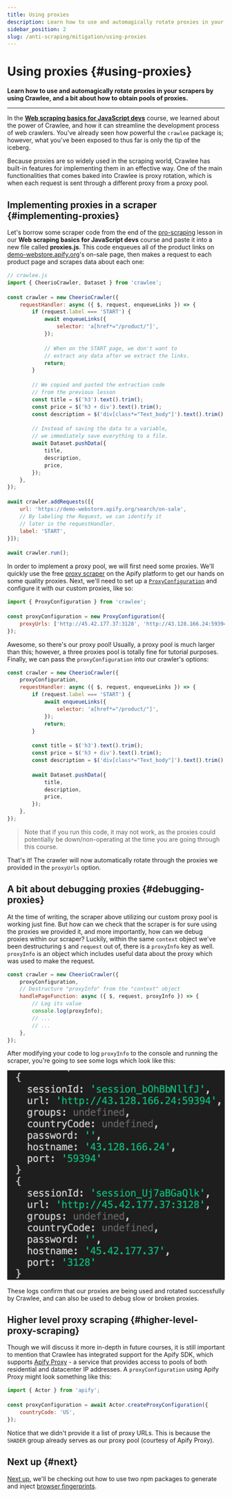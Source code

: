 ```yaml
---
title: Using proxies
description: Learn how to use and automagically rotate proxies in your scrapers by using Crawlee, and a bit about how to obtain pools of proxies.
sidebar_position: 2
slug: /anti-scraping/mitigation/using-proxies
---
```


# Using proxies {#using-proxies}

**Learn how to use and automagically rotate proxies in your scrapers by using Crawlee, and a bit about how to obtain pools of proxies.**

---

In the [**Web scraping basics for JavaScript devs**](../../scraping_basics_legacy/crawling/pro_scraping.md) course, we learned about the power of Crawlee, and how it can streamline the development process of web crawlers. You've already seen how powerful the `crawlee` package is; however, what you've been exposed to thus far is only the tip of the iceberg.

Because proxies are so widely used in the scraping world, Crawlee has built-in features for implementing them in an effective way. One of the main functionalities that comes baked into Crawlee is proxy rotation, which is when each request is sent through a different proxy from a proxy pool.

## Implementing proxies in a scraper {#implementing-proxies}

Let's borrow some scraper code from the end of the [pro-scraping](../../scraping_basics_legacy/crawling/pro_scraping.md) lesson in our **Web scraping basics for JavaScript devs** course and paste it into a new file called **proxies.js**. This code enqueues all of the product links on [demo-webstore.apify.org](https://demo-webstore.apify.org)'s on-sale page, then makes a request to each product page and scrapes data about each one:

```js
// crawlee.js
import { CheerioCrawler, Dataset } from 'crawlee';

const crawler = new CheerioCrawler({
    requestHandler: async ({ $, request, enqueueLinks }) => {
        if (request.label === 'START') {
            await enqueueLinks({
                selector: 'a[href*="/product/"]',
            });

            // When on the START page, we don't want to
            // extract any data after we extract the links.
            return;
        }

        // We copied and pasted the extraction code
        // from the previous lesson
        const title = $('h3').text().trim();
        const price = $('h3 + div').text().trim();
        const description = $('div[class*="Text_body"]').text().trim();

        // Instead of saving the data to a variable,
        // we immediately save everything to a file.
        await Dataset.pushData({
            title,
            description,
            price,
        });
    },
});

await crawler.addRequests([{
    url: 'https://demo-webstore.apify.org/search/on-sale',
    // By labeling the Request, we can identify it
    // later in the requestHandler.
    label: 'START',
}]);

await crawler.run();
```

In order to implement a proxy pool, we will first need some proxies. We'll quickly use the free [proxy scraper](https://apify.com/mstephen190/proxy-scraper) on the Apify platform to get our hands on some quality proxies. Next, we'll need to set up a [`ProxyConfiguration`](https://crawlee.dev/api/core/class/ProxyConfiguration) and configure it with our custom proxies, like so:

```js
import { ProxyConfiguration } from 'crawlee';

const proxyConfiguration = new ProxyConfiguration({
    proxyUrls: ['http://45.42.177.37:3128', 'http://43.128.166.24:59394', 'http://51.79.49.178:3128'],
});
```

Awesome, so there's our proxy pool! Usually, a proxy pool is much larger than this; however, a three proxies pool is totally fine for tutorial purposes. Finally, we can pass the `proxyConfiguration` into our crawler's options:

```js
const crawler = new CheerioCrawler({
    proxyConfiguration,
    requestHandler: async ({ $, request, enqueueLinks }) => {
        if (request.label === 'START') {
            await enqueueLinks({
                selector: 'a[href*="/product/"]',
            });
            return;
        }

        const title = $('h3').text().trim();
        const price = $('h3 + div').text().trim();
        const description = $('div[class*="Text_body"]').text().trim();

        await Dataset.pushData({
            title,
            description,
            price,
        });
    },
});
```

> Note that if you run this code, it may not work, as the proxies could potentially be down/non-operating at the time you are going through this course.

That's it! The crawler will now automatically rotate through the proxies we provided in the `proxyUrls` option.

## A bit about debugging proxies {#debugging-proxies}

At the time of writing, the scraper above utilizing our custom proxy pool is working just fine. But how can we check that the scraper is for sure using the proxies we provided it, and more importantly, how can we debug proxies within our scraper? Luckily, within the same `context` object we've been destructuring `$` and `request` out of, there is a `proxyInfo` key as well. `proxyInfo` is an object which includes useful data about the proxy which was used to make the request.

```js
const crawler = new CheerioCrawler({
    proxyConfiguration,
    // Destructure "proxyInfo" from the "context" object
    handlePageFunction: async ({ $, request, proxyInfo }) => {
        // Log its value
        console.log(proxyInfo);
        // ...
        // ...
    },
});
```

After modifying your code to log `proxyInfo` to the console and running the scraper, you're going to see some logs which look like this:

![proxyInfo being logged by the scraper](./images/proxy-info-logs.png)

These logs confirm that our proxies are being used and rotated successfully by Crawlee, and can also be used to debug slow or broken proxies.

## Higher level proxy scraping {#higher-level-proxy-scraping}

Though we will discuss it more in-depth in future courses, it is still important to mention that Crawlee has integrated support for the Apify SDK, which supports [Apify Proxy](https://apify.com/proxy) - a service that provides access to pools of both residential and datacenter IP addresses. A `proxyConfiguration` using Apify Proxy might look something like this:

```js
import { Actor } from 'apify';

const proxyConfiguration = await Actor.createProxyConfiguration({
    countryCode: 'US',
});
```

Notice that we didn't provide it a list of proxy URLs. This is because the `SHADER` group already serves as our proxy pool (courtesy of Apify Proxy).

## Next up {#next}

[Next up](./generating_fingerprints.md), we'll be checking out how to use two npm packages to generate and inject [browser fingerprints](../techniques/fingerprinting.md).
